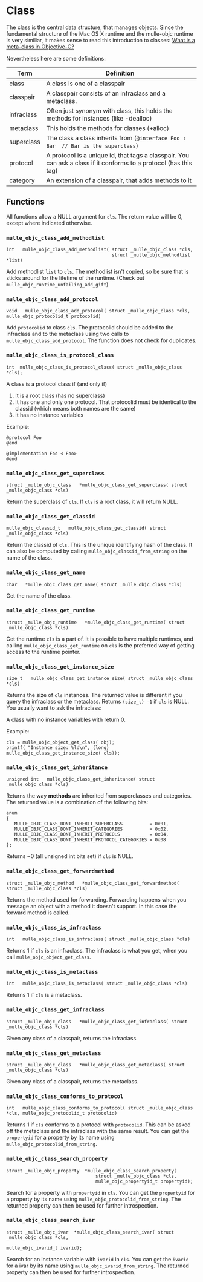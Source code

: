 # Class

The class is the central data structure, that manages objects. Since the
fundamental structure of the Mac OS X runtime and the mulle-objc runtime is
very similiar, it makes sense to read this introduction to classes:
[What is a meta-class in Objective-C?](https://www.cocoawithlove.com/2010/01/what-is-meta-class-in-objective-c.html)

Nevertheless here are some definitions:

Term       | Definition
-----------|-------------------------------------------
class      | A class is one of a classpair
classpair  | A classpair consists of an infraclass and a metaclass.
infraclass | Often just synonym with class, this holds the methods for instances (like -dealloc)
metaclass  | This holds the methods for classes (+alloc)
superclass | The class a class inherits from (`@interface Foo : Bar  // Bar is the superclass`)
protocol   | A protocol is a unique id, that tags a classpair. You can ask a class if it conforms to a protocol (has this tag)
category   | An extension of a classpair, that adds methods to it


## Functions

All functions allow a NULL argument for `cls`. The return value will be 0,
except where indicated otherwise.


### `mulle_objc_class_add_methodlist`

```
int   mulle_objc_class_add_methodlist( struct _mulle_objc_class *cls,
                                       struct _mulle_objc_methodlist *list)
```

Add methodlist `list` to `cls`. The methodlist isn't copied, so be sure that is sticks around for the lifetime of the runtime. (Check out `mulle_objc_runtime_unfailing_add_gift`)


### `mulle_objc_class_add_protocol`

```
void   mulle_objc_class_add_protocol( struct _mulle_objc_class *cls,
mulle_objc_protocolid_t protocolid)
```

Add `protocolid` to class `cls`. The protocolid should be added to the infraclass and to the metaclass using two calls to `mulle_objc_class_add_protocol`. The function does not check for duplicates.



### `mulle_objc_class_is_protocol_class`

```
int  mulle_objc_class_is_protocol_class( struct _mulle_objc_class *cls);
```

A class is a protocol class if (and only if)

1. It is a root class (has no superclass)
2. It has one and only one protocol. That protocolid must be identical to the
classid (which means both names are the same)
3. It has no instance variables

Example:

```
@protocol Foo
@end

@implementation Foo < Foo>
@end
```

### `mulle_objc_class_get_superclass`

```
struct _mulle_objc_class   *mulle_objc_class_get_superclass( struct _mulle_objc_class *cls)
```

Return the superclass of `cls`. If `cls` is a root class, it will return NULL.


### `mulle_objc_class_get_classid`

```
mulle_objc_classid_t   mulle_objc_class_get_classid( struct _mulle_objc_class *cls)
```

Return the classid of `cls`. This is the unique identifying hash of the class.
It can also be computed by calling `mulle_objc_classid_from_string` on the
name of the class.


### `mulle_objc_class_get_name`

```
char   *mulle_objc_class_get_name( struct _mulle_objc_class *cls)
```

Get the name of the class.


### `mulle_objc_class_get_runtime`

```
struct _mulle_objc_runtime   *mulle_objc_class_get_runtime( struct _mulle_objc_class *cls)
```

Get the runtime `cls` is a part of. It is possible to have multiple runtimes,
and calling `mulle_objc_class_get_runtime` on `cls` is the preferred way of
getting access to the runtime pointer.


### `mulle_objc_class_get_instance_size`

```
size_t   mulle_objc_class_get_instance_size( struct _mulle_objc_class *cls)
```

Returns the size of `cls` instances. The returned value is different if you
query the infraclass or the metaclass. Returns `(size_t) -1` if `cls` is NULL.
You usually want to ask the infraclass:

A class with no instance variables with return 0.

Example:

```
cls = mulle_objc_object_get_class( obj);
printf( "Instance size: %ld\n", (long) mulle_objc_class_get_instance_size( cls));
```


### `mulle_objc_class_get_inheritance`

```
unsigned int   mulle_objc_class_get_inheritance( struct _mulle_objc_class *cls)
```

Returns the way **methods** are inherited from superclasses and categories.
The returned value is a combination of the following bits:

```
enum
{
   MULLE_OBJC_CLASS_DONT_INHERIT_SUPERCLASS          = 0x01,
   MULLE_OBJC_CLASS_DONT_INHERIT_CATEGORIES          = 0x02,
   MULLE_OBJC_CLASS_DONT_INHERIT_PROTOCOLS           = 0x04,
   MULLE_OBJC_CLASS_DONT_INHERIT_PROTOCOL_CATEGORIES = 0x08
};
```
Returns ~0 (all unsigned int bits set) if `cls` is NULL.


### `mulle_objc_class_get_forwardmethod`

```
struct _mulle_objc_method   *mulle_objc_class_get_forwardmethod( struct _mulle_objc_class *cls)
```

Returns the method used for forwarding. Forwarding happens when you message
an object with a method it doesn't support. In this case the forward method
is called.


### `mulle_objc_class_is_infraclass`

```
int   mulle_objc_class_is_infraclass( struct _mulle_objc_class *cls)
```

Returns 1 if `cls` is an infraclass. The infraclass is what you get, when you
call `mulle_objc_object_get_class`.


### `mulle_objc_class_is_metaclass`

```
int   mulle_objc_class_is_metaclass( struct _mulle_objc_class *cls)
```

Returns 1 if `cls` is a metaclass.


### `mulle_objc_class_get_infraclass`

```
struct _mulle_objc_class   *mulle_objc_class_get_infraclass( struct _mulle_objc_class *cls)
```

Given any class of a classpair, returns the infraclass.


### `mulle_objc_class_get_metaclass`

```
struct _mulle_objc_class   *mulle_objc_class_get_metaclass( struct _mulle_objc_class *cls)
```

Given any class of a classpair, returns the metaclass.


### `mulle_objc_class_conforms_to_protocol`

```
int   mulle_objc_class_conforms_to_protocol( struct _mulle_objc_class *cls, mulle_objc_protocolid_t protocolid)
```

Returns 1 if `cls` conforms to a protocol with `protocolid`. This can be asked
off the metaclass and the infraclass with the same result.  You can get the
`propertyid` for a property by its name using
`mulle_objc_protocolid_from_string`.


### `mulle_objc_class_search_property`

```
struct _mulle_objc_property  *mulle_objc_class_search_property(
                                 struct _mulle_objc_class *cls,
                                 mulle_objc_propertyid_t propertyid);
```

Search for a property with `propertyid` in `cls`. You can get the `propertyid`
for a property by its name using `mulle_objc_protocolid_from_string`. The
returned property can then be used for further introspection.


### `mulle_objc_class_search_ivar`

```
struct _mulle_objc_ivar  *mulle_objc_class_search_ivar( struct _mulle_objc_class *cls,
                                                        mulle_objc_ivarid_t ivarid);
```

Search for an instance variable with `ivarid` in `cls`. You can get the `ivarid`
for a ivar by its name using `mulle_objc_ivarid_from_string`. The
returned property can then be used for further introspection.


